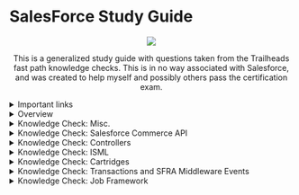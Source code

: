 
# SalesForce Study Guide
  <p align="center"><img src="https://user-images.githubusercontent.com/12513606/156643945-63967b38-5306-4461-9829-a20def922a76.png" /></p>
  
  <p align="center">This is a generalized study guide with questions taken from the Trailheads fast path knowledge checks. This is in no way associated with Salesforce, and was created to help myself and possibly others pass the certification exam.</p>
  
  
<details>
  <summary>Important links</summary>
  
  <br />

  | Description | Link |
  |---|---|
  | Official Documentation (new) | https://developer.salesforce.com/docs/?search_text=post%20action%20link |
  | Official Documentation (old) | https://documentation.b2c.commercecloud.salesforce.com/DOC1/index.jsptopic=%2Fcom.demandware.dochelp%2Fcontent%2Fb2c_commerce%2Ftopics%2Fsite_development%2Fb2c_business_manager_extension_points.html |

  <br />

</details>

<details>
    <summary>Overview</summary>
  
    The following will be various questions I have compiled while studying for the certification test.

  </details>

  <details>
  <summary>Knowledge Check: Misc.</summary>

  <br />

  | Question  | Choices | Answer  |
  |---|---|---|
  | Where would apple pay be disabled for a site? Payment methods, payment processor, or apple pay |  | <details><summary>Reveal Answer</summary>Payment Method</details>  |
  | Which product types are there in SFCC ? |  | <details><summary>Reveal Answer</summary>Standard, base(master), variation group, variation product, product set, product bundle.</details>  |  |
  | What is the correct syntax to define hooks in package.json file in order to configure functionality to be called at a specific point in your application flow or at a specific event? |  | { "hooks": "./cartridge/scripts/hooks.json" } |
  | How would you make a variable be persistent during multiple pages for your current Site? |  | <isset name="var" scope="session"> |
  | What would be the expected cache policy for a page that is rendered by another page where its controller has defined cache.applyDefaultCache in its middleware chain? |  | If this page is rendered by another controller with another cache configuration it would overwrite the previous one |
  | Cache for stored pages are only invalidated and a new one pulled from the applications server when |  | The defined caching time is exceeded or a replication is performed, or the merchant triggers an explicit page cache invalidation in Business Manager. |
  | What happens if the log size limit is reached? |  | Logging is suspended until the next day |
  | A storefront user is trying to submit a form, but nothing is happening and data is not submitted. What is the reason? | a. `No action attribute` <br><br> b. `Validation Failing` <br><br> c. `CSRF validation failed` <br><br> d. `The transaction failed on the controller action` <br><br> e. `all answers are correct` | <details><summary>Reveal answer</summary>All answers are correct</details> |
  | File types accepted to import data in a sandbox instance? Choose all answers that apply. | a. `JSON` <br><br> b. `CSV` <br><br> c. `XML` <br><br> d. `YAML` <br><br> d. `B and C are correct` | <details><summary>Reveal answer</summary> d. B and C are correct</details> |
  | Select the correct syntax about how to use <isprint> tag. | a. `<isprint value="${pdict.numbers}" style="INT" />` <br><br> b. `<isprint value="${pdict.numbers}" />` <br><br> c. `<isprint value="${pdict.numbers}" encoding="false" />` <br><br> d. `<isprint value="${pdict.numbers}" formater="INTEGER" />` | <details><summary>Reveal answer</summary> the answer is b </details> |
  | Given this piece of code, how can you access it inside the loop? `<isloop items="${pdict.listOfItems}" status="status" var="variable">` | a. `${pdict.variable}` <br><br> b. `${status}` <br><br> c. `${variable}` <br><br> d. `${listOfItems[status.index]}` | <details><summary>Reveal answer</summary> c. #{variable} </details> |
  | Question | Choices | <details><summary>Reveal answer</summary> answer here </details> |
  | Question | Choices | <details><summary>Reveal answer</summary> answer here </details> |
  | Question | Choices | <details><summary>Reveal answer</summary> answer here </details> |
  
  <br />
</details>

<details>
  <summary>Knowledge Check: Salesforce Commerce API</summary>

  <br />
  
  | Question  | Answer  |
  |---|---|
  | Some of the core models are extendable and configurable through decorator pattern | True  |
  | You are writing a mobile storefront application, and you need to implement the checkout using Commerce APIs. Which API will you use? | Shopper API |
  | In order to connect Sample Apps to your sandbox, what are some of the parameters you need to set up in api.js? Select the 2 correct choices. | 1. SiteId, ClientId, RealmId, InstanceId. <br/> 2. SiteId, RealmId, InstanceId, ShortCode  |
  | Where are allowed scopes configured for the Commerce API? | API Client in Account Manager |
  | When do you use Shopper API over Management API? Select the 2 correct choices. | 1. When adding a product to a basket <br /> 2. When login a customer into the site|
  | What are some of the reasons for adopting Headless Commerce? Select the 2 correct answers. | 1. It decouples the front end from the back end <br /> 2. It offers great flexibility to make changes |

  <br />
</details>

<details>
<summary>Knowledge Check: Controllers</summary>

  <br />
  
| Question  | Answer  |
|---|---|
| What file does this code refer to: `require('server');` | server.js in the modules/server folder</details> |
| Which of the following statements is not correct? | A controller can invoke another controller</details> |
| Which is not a method for extending a specific controller route (i.e. Home-Show) | Extend |
| If you extend a controller route, can you prepend as well as append to the same route? | True |
| If you remove `next();` on a route, what is the effect? | The next middleware function in the chain is not executed |
| Where can you find the methods of the response (res) attribute used in routes? For example, `res.render()` | Under SFRA / Server-side JS / Class: <a href="https://documentation.b2c.commercecloud.salesforce.com/DOC1/index.jsp?topic=%2Fcom.demandware.dochelp%2Fsfrajsdoc%2Fjs%2Fserver%2Fmodules_server_response.js.html">Response documentation</a> |
  
  <br />
</details>

<details>
  <summary>Knowledge Check: ISML</summary>

  <br />
  
  | Question  | Answer  |
  |---|---|
  | The SFRA modules directory is a cartridge | False |
  | The cartridge path controls the behavior of your site | True |
  | Cartridges can only be uploaded using VSCode | False |
  | Which one of these is considered a best practice? | Create your custom code in a cartridge, and put that cartridge in front of `app_storefront_base` in the cartridge path |
  | If there are 2 code versions in your sandbox, which one is a true statement? | During execution, the cartridge path looks for cartridges in the active version  |

</details>

<details>
  <summary>Knowledge Check: Cartridges</summary>

  <br />
  
  | Question  | Answer  |
  |---|---|
  | The SFRA modules directory is a cartridge | False |
  | The cartridge path controls the behavior of your site | True |
  | Cartridges can only be uploaded using VSCode | False |
  | Which one of these is considered a best practice? | Create your custom code in a cartridge, and put that cartridge in front of app_storefront_base in the cartridge path |
  
</details>

<details>
  <summary>Knowledge Check: Transactions and SFRA Middleware Events</summary>
  
  <br />

  | Question  | Answer  |
  |---|---|
  | _____ allow you to extend the data model to store custom data? | Custom Objects  |
  | What are two ways to create a custom object definition in Business Manager? | 1. Manually define all fields <br /> 2. Import a custom object definition metadata file  |
  | What do you need to save any persistent system or custom object? | Transactions |
  | It’s the best practice to log informational messages and warnings that could happen during the normal execution of your code? | True |
  | The Log Center allows you to filter logs by what two filters? | 1. Severity <br /> 2. Category |
  | To make sure your transaction is the last thing that gets handled by the Handler route, use the ______ event? | `route.beforeComplete` |
  | What kind of hook is a newer REST API offered by Salesforce? | OCAPI Hook |
  | What is another name for a Custom Hook? | SFRA Hook |
  | What do you use to configure functionality to be called at a specific point in your application flow or at a specific event? | Hooks |
  | What is an example of extension_point_name? | dw.order.calculate |

  <br />
</details>
  
<details>
  <summary>Knowledge Check: Job Framework</summary>
  
  <br />

  | Question  | Answer  |
  |---|---|
  | The job framework allows the platform to perform processes for integration purposes | True  |
  | What are two integration processes that the jobs framework allows the platform to perform? | 1. Import products and prices from a PIM <br /> 2. Export custom objects and clean up after export  |
  | As part of the customer agreement, there is a max limit of data usage. What happens when a customer goes over those limits? | It generates an overage charge |
  | Schedules only work in PIG instances so you must run manually in sandboxes | True |
  | Where do export files go? | IMPEX dir |

  <br />
</details>

